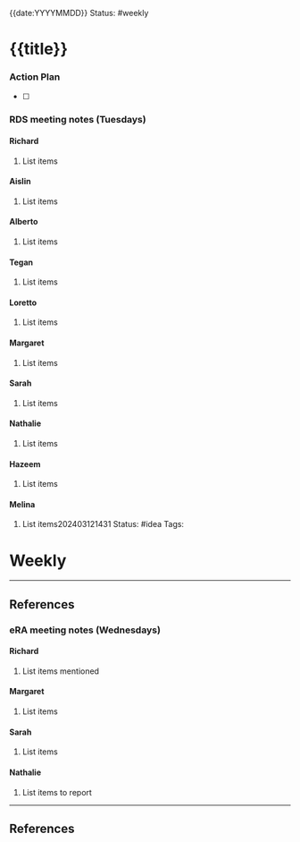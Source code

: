 {{date:YYYYMMDD}}
Status: #weekly

# {{title}}



### Action Plan
- [ ] 

### RDS meeting notes  (Tuesdays)

#### Richard
 1. List items
#### Aislin
 1. List items
#### Alberto
 1. List items
#### Tegan
 1. List items
#### Loretto
 1. List items
#### Margaret
 1. List items
#### Sarah
 1. List items
#### Nathalie
 1. List items
#### Hazeem
 1. List items
 
#### Melina
1. List items202403121431
Status: #idea
Tags: 

# Weekly


---
## References

### eRA meeting notes (Wednesdays)

#### Richard
 1. List items mentioned 
#### Margaret
 1. List items
#### Sarah
 1. List items
#### Nathalie
 1. List items to report 

---
## References 
